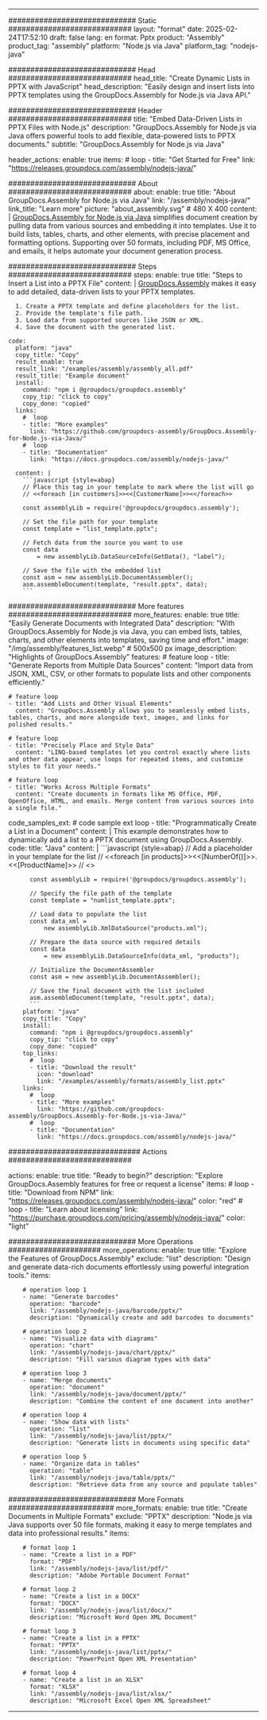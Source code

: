 



---
############################# Static ############################
layout: "format"
date:  2025-02-24T17:52:10
draft: false
lang: en
format: Pptx
product: "Assembly"
product_tag: "assembly"
platform: "Node.js via Java"
platform_tag: "nodejs-java"

############################# Head ############################
head_title: "Create Dynamic Lists in PPTX with JavaScript"
head_description: "Easily design and insert lists into PPTX templates using the GroupDocs.Assembly for Node.js via Java API."

############################# Header ############################
title: "Embed Data-Driven Lists in PPTX Files with Node.js" 
description: "GroupDocs.Assembly for Node.js via Java offers powerful tools to add flexible, data-powered lists to PPTX documents."
subtitle: "GroupDocs.Assembly for Node.js via Java" 

header_actions:
  enable: true
  items:
    #  loop
    - title: "Get Started for Free"
      link: "https://releases.groupdocs.com/assembly/nodejs-java/"
      
############################# About ############################
about:
    enable: true
    title: "About GroupDocs.Assembly for Node.js via Java"
    link: "/assembly/nodejs-java/"
    link_title: "Learn more"
    picture: "about_assembly.svg" # 480 X 400
    content: |
       [GroupDocs.Assembly for Node.js via Java](/assembly/nodejs-java/) simplifies document creation by pulling data from various sources and embedding it into templates. Use it to build lists, tables, charts, and other elements, with precise placement and formatting options. Supporting over 50 formats, including PDF, MS Office, and emails, it helps automate your document generation process.

############################# Steps ############################
steps:
    enable: true
    title: "Steps to Insert a List into a PPTX File"
    content: |
      [GroupDocs.Assembly](/assembly/nodejs-java/) makes it easy to add detailed, data-driven lists to your PPTX templates.
      
      1. Create a PPTX template and define placeholders for the list.
      2. Provide the template's file path.
      3. Load data from supported sources like JSON or XML.
      4. Save the document with the generated list.
   
    code:
      platform: "java"
      copy_title: "Copy"
      result_enable: true
      result_link: "/examples/assembly/assembly_all.pdf"
      result_title: "Example document"
      install:
        command: "npm i @groupdocs/groupdocs.assembly"
        copy_tip: "click to copy"
        copy_done: "copied"
      links:
        #  loop
        - title: "More examples"
          link: "https://github.com/groupdocs-assembly/GroupDocs.Assembly-for-Node.js-via-Java/"
        #  loop
        - title: "Documentation"
          link: "https://docs.groupdocs.com/assembly/nodejs-java/"
          
      content: |
        ```javascript {style=abap}
        // Place this tag in your template to mark where the list will go
        // <<foreach [in customers]>><<[CustomerName]>><</foreach>>
    
        const assemblyLib = require('@groupdocs/groupdocs.assembly');

        // Set the file path for your template
        const template = "list_template.pptx";

        // Fetch data from the source you want to use
        const data 
            = new assemblyLib.DataSourceInfo(GetData(), "label");

        // Save the file with the embedded list
        const asm = new assemblyLib.DocumentAssembler();
        asm.assembleDocument(template, "result.pptx", data);
        ```           

############################# More features ############################
more_features:
  enable: true
  title: "Easily Generate Documents with Integrated Data"
  description: "With GroupDocs.Assembly for Node.js via Java, you can embed lists, tables, charts, and other elements into templates, saving time and effort."
  image: "/img/assembly/features_list.webp" # 500x500 px
  image_description: "Highlights of GroupDocs.Assembly"
  features:
    # feature loop
    - title: "Generate Reports from Multiple Data Sources"
      content: "Import data from JSON, XML, CSV, or other formats to populate lists and other components efficiently."

    # feature loop
    - title: "Add Lists and Other Visual Elements"
      content: "GroupDocs.Assembly allows you to seamlessly embed lists, tables, charts, and more alongside text, images, and links for polished results."

    # feature loop
    - title: "Precisely Place and Style Data"
      content: "LINQ-based templates let you control exactly where lists and other data appear, use loops for repeated items, and customize styles to fit your needs."

    # feature loop
    - title: "Works Across Multiple Formats"
      content: "Create documents in formats like MS Office, PDF, OpenOffice, HTML, and emails. Merge content from various sources into a single file."
      
  code_samples_ext:
    # code sample ext loop
    - title: "Programmatically Create a List in a Document"
      content: |
        This example demonstrates how to dynamically add a list to a PPTX document using GroupDocs.Assembly.
      code:
        title: "Java"
        content: |
          ```javascript {style=abap}
          // Add a placeholder in your template for the list
          // <<foreach [in products]>><<[NumberOf()]>>. <<[ProductName]>>
          // <</foreach>>
          
          const assemblyLib = require('@groupdocs/groupdocs.assembly');

          // Specify the file path of the template
          const template = "numlist_template.pptx";

          // Load data to populate the list
          const data_xml =
              new assemblyLib.XmlDataSource("products.xml");

          // Prepare the data source with required details
          const data 
              = new assemblyLib.DataSourceInfo(data_xml, "products");

          // Initialize the DocumentAssembler
          const asm = new assemblyLib.DocumentAssembler();

          // Save the final document with the list included
          asm.assembleDocument(template, "result.pptx", data);
          ```
        platform: "java"
        copy_title: "Copy"
        install:
          command: "npm i @groupdocs/groupdocs.assembly"
          copy_tip: "click to copy"
          copy_done: "copied"
        top_links:
          #  loop
          - title: "Download the result"
            icon: "download"
            link: "/examples/assembly/formats/assembly_list.pptx"
        links:
          #  loop
          - title: "More examples"
            link: "https://github.com/groupdocs-assembly/GroupDocs.Assembly-for-Node.js-via-Java/"
          #  loop
          - title: "Documentation"
            link: "https://docs.groupdocs.com/assembly/nodejs-java/"
            

            


############################## Actions ############################

actions:
  enable: true
  title: "Ready to begin?"
  description: "Explore GroupDocs.Assembly features for free or request a license"
  items:
    #  loop
    - title: "Download from NPM"
      link: "https://releases.groupdocs.com/assembly/nodejs-java/"
      color: "red"
        #  loop
    - title: "Learn about licensing"
      link: "https://purchase.groupdocs.com/pricing/assembly/nodejs-java/"
      color: "light"


############################# More Operations #####################
more_operations:
    enable: true
    title: "Explore the Features of GroupDocs.Assembly"
    exclude: "list"
    description: "Design and generate data-rich documents effortlessly using powerful integration tools."
    items: 
          
        # operation loop 1
        - name: "Generate barcodes"
          operation: "barcode"
          link: "/assembly/nodejs-java/barcode/pptx/"
          description: "Dynamically create and add barcodes to documents"

        # operation loop 2
        - name: "Visualize data with diagrams"
          operation: "chart"
          link: "/assembly/nodejs-java/chart/pptx/"
          description: "Fill various diagram types with data"

        # operation loop 3
        - name: "Merge documents"
          operation: "document"
          link: "/assembly/nodejs-java/document/pptx/"
          description: "Combine the content of one document into another"

        # operation loop 4
        - name: "Show data with lists"
          operation: "list"
          link: "/assembly/nodejs-java/list/pptx/"
          description: "Generate lists in documents using specific data"

        # operation loop 5
        - name: "Organize data in tables"
          operation: "table"
          link: "/assembly/nodejs-java/table/pptx/"
          description: "Retrieve data from any source and populate tables"
         
          
############################# More Formats ########################
more_formats:
    enable: true
    title: "Create Documents in Multiple Formats"
    exclude: "PPTX"
    description: "Node.js via Java supports over 50 file formats, making it easy to merge templates and data into professional results."
    items: 
          
        # format loop 1
        - name: "Create a list in a PDF"
          format: "PDF"
          link: "/assembly/nodejs-java/list/pdf/"
          description: "Adobe Portable Document Format"
          
        # format loop 2
        - name: "Create a list in a DOCX"
          format: "DOCX"
          link: "/assembly/nodejs-java/list/docx/"
          description: "Microsoft Word Open XML Document"
          
        # format loop 3
        - name: "Create a list in a PPTX"
          format: "PPTX"
          link: "/assembly/nodejs-java/list/pptx/"
          description: "PowerPoint Open XML Presentation"
          
        # format loop 4
        - name: "Create a list in an XLSX"
          format: "XLSX"
          link: "/assembly/nodejs-java/list/xlsx/"
          description: "Microsoft Excel Open XML Spreadsheet"


          

---